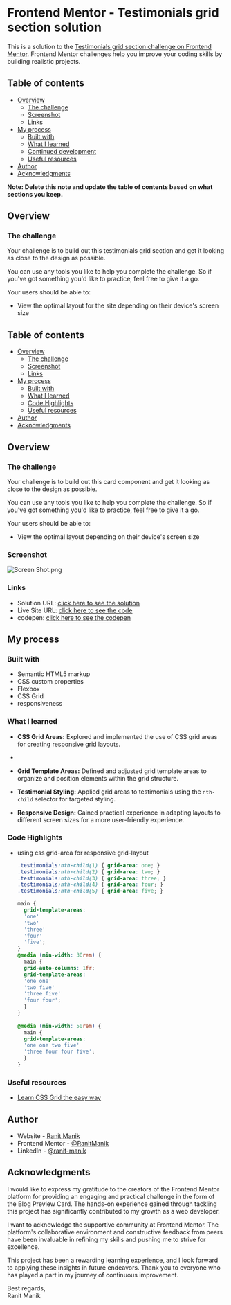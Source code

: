 # Frontend Mentor - Testimonials grid section solution

This is a solution to
the [Testimonials grid section challenge on Frontend Mentor](https://www.frontendmentor.io/challenges/testimonials-grid-section-Nnw6J7Un7).
Frontend Mentor challenges help you improve your coding skills by building realistic projects.

## Table of contents

- [Overview](#overview)
    - [The challenge](#the-challenge)
    - [Screenshot](#screenshot)
    - [Links](#links)
- [My process](#my-process)
    - [Built with](#built-with)
    - [What I learned](#what-i-learned)
    - [Continued development](#continued-development)
    - [Useful resources](#useful-resources)
- [Author](#author)
- [Acknowledgments](#acknowledgments)

**Note: Delete this note and update the table of contents based on what sections you keep.**

## Overview

### The challenge

Your challenge is to build out this testimonials grid section and get it looking as close to the design as possible.

You can use any tools you like to help you complete the challenge. So if you've got something you'd like to practice,
feel free to give it a go.

Your users should be able to:

- View the optimal layout for the site depending on their device's screen size

## Table of contents

- [Overview](#overview)
    - [The challenge](#the-challenge)
    - [Screenshot](#screenshot)
    - [Links](#links)
- [My process](#my-process)
    - [Built with](#built-with)
    - [What I learned](#what-i-learned)
    - [Code Highlights](#code-highlights)
    - [Useful resources](#Useful-resources)
- [Author](#author)
- [Acknowledgments](#acknowledgments)

## Overview

### The challenge

Your challenge is to build out this card component and get it looking as close to the design as possible.

You can use any tools you like to help you complete the challenge. So if you've got something you'd like to practice,
feel free to give it a go.

Your users should be able to:

- View the optimal layout depending on their device's screen size

### Screenshot

![Screen Shot.png](Screen%20Shot.png)

### Links

- Solution
  URL: [click here to see the solution](https://www.frontendmentor.io/solutions/testimonials-grid-section-using-scss-cdcEOqq_8W)
- Live Site
  URL: [click here to see the code](https://github.com/RanitManik/frontendmentor-challenges/tree/main/FrontendMentor08%E2%80%94testimonials-grid-section)
- codepen: [click here to see the codepen](https://codepen.io/RANIT-MANIK/pen/NWJrQeg)

## My process

### Built with

- Semantic HTML5 markup
- CSS custom properties
- Flexbox
- CSS Grid
- responsiveness

### What I learned

- **CSS Grid Areas:** Explored and implemented the use of CSS grid areas for creating responsive grid layouts.
-
- **Grid Template Areas:** Defined and adjusted grid template areas to organize and position elements within the grid
  structure.

- **Testimonial Styling:** Applied grid areas to testimonials using the `nth-child` selector for targeted styling.

- **Responsive Design:** Gained practical experience in adapting layouts to different screen sizes for a more
  user-friendly experience.

### Code Highlights

- using css grid-area for responsive grid-layout  


  ```css
  .testimonials:nth-child(1) { grid-area: one; }
  .testimonials:nth-child(2) { grid-area: two; }
  .testimonials:nth-child(3) { grid-area: three; }
  .testimonials:nth-child(4) { grid-area: four; }
  .testimonials:nth-child(5) { grid-area: five; }
  
  main {
    grid-template-areas:
    'one'
    'two'
    'three'
    'four'
    'five';
  }
  @media (min-width: 30rem) {
    main {
    grid-auto-columns: 1fr;
    grid-template-areas:
    'one one'
    'two five'
    'three five'
    'four four';
    }
  }
    
  @media (min-width: 50rem) {
    main {
    grid-template-areas:
    'one one two five'
    'three four four five';
    }
  }
  ```

### Useful resources

- [Learn CSS Grid the easy way](https://youtu.be/rg7Fvvl3taU?si=RRHtGe4lqElvSfi-)

## Author

- Website - [Ranit Manik](https://ranitmanik.github.io/Portfolio-1.0)
- Frontend Mentor - [@RanitManik](https://www.frontendmentor.io/profile/RanitManik)
- LinkedIn - [@ranit-manik](https://www.linkedin.com/in/ranit-manik/)

## Acknowledgments

I would like to express my gratitude to the creators of the Frontend Mentor platform for providing an engaging and
practical challenge in the form of the Blog Preview Card. The hands-on experience gained through tackling this project
has significantly contributed to my growth as a web developer.

I want to acknowledge the supportive community at Frontend Mentor. The platform's collaborative environment and
constructive feedback from peers have been invaluable in refining my skills and pushing me to strive for excellence.

This project has been a rewarding learning experience, and I look forward to applying these insights in future
endeavors. Thank you to everyone who has played a part in my journey of continuous improvement.

Best regards,<br>
Ranit Manik

